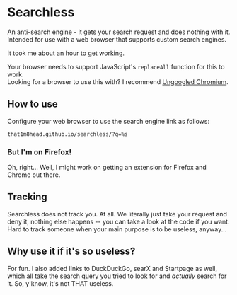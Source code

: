 # Searchless
An anti-search engine - it gets your search request and does nothing with it.<br>
Intended for use with a web browser that supports custom search engines.

It took me about an hour to get working.

Your browser needs to support JavaScript's `replaceAll` function for this to work.<br>
Looking for a browser to use this with? I recommend [Ungoogled Chromium](https://github.com/Eloston/ungoogled-chromium).

## How to use
Configure your web browser to use the search engine link as follows:
```url
that1m8head.github.io/searchless/?q=%s
```
### But I'm on Firefox!
Oh, right... Well, I might work on getting an extension for Firefox and Chrome out there.

## Tracking
Searchless does not track you. At all. We literally just take your request and deny it, nothing else happens -- you can take a look at the code if you want.<br>
Hard to track someone when your main purpose is to be useless, anyway...

## Why use it if it's so useless?
For fun. I also added links to DuckDuckGo, searX and Startpage as well, which all take the search query you tried to look for and *actually* search for it. So, y'know, it's not THAT useless.
